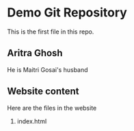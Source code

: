 # Demo Git Repository

This is the first file in this repo.

## Aritra Ghosh 

He is Maitri Gosai's husband

## Website content

Here are the files in the website

1. index.html
